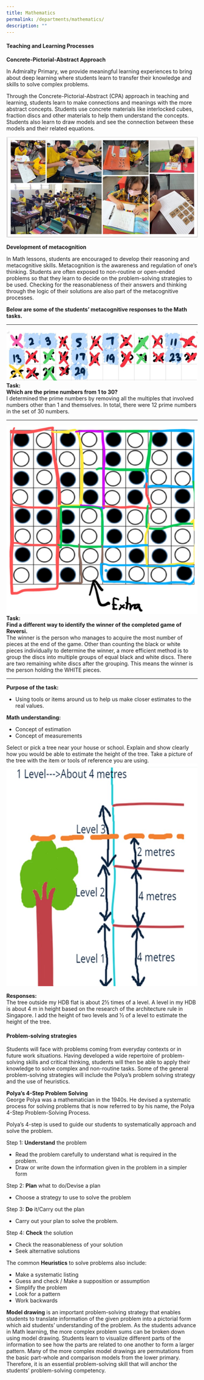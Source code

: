 ```yaml
---
title: Mathematics
permalink: /departments/mathematics/
description: ""
---
```

#### Teaching and Learning Processes

**Concrete-Pictorial-Abstract Approach** <br>

In Admiralty Primary, we provide meaningful learning experiences to bring about deep learning where students learn to transfer their knowledge and skills to solve complex problems. 

Through the Concrete-Pictorial-Abstract (CPA) approach in teaching and learning, students learn to make connections and meanings with the more abstract concepts. Students use concrete materials like interlocked cubes, fraction discs and other materials to help them understand the concepts. Students also learn to draw models and see the connection between these models and their related equations.

![](/images/Departments/Concrete-Pictorial-Abstract%20Approach.png)

**Development of metacognition** <br>

In Math lessons, students are encouraged to develop their reasoning and metacognitive skills. Metacognition is the awareness and regulation of one’s thinking. Students are often exposed to non-routine or open-ended problems so that they learn to decide on the problem-solving strategies to be used. Checking for the reasonableness of their answers and thinking through the logic of their solutions are also part of the metacognitive processes. 

**Below are some of the students’ metacognitive responses to the Math tasks.**

<hr>

![](/images/Departments/DM.jpg)
**Task:**<br>
**Which are the prime numbers from 1 to 30?**<br>
I determined the prime numbers by removing all the multiples that involved numbers other than 1 and themselves. In total, there were 12 prime numbers in the set of 30 numbers.
_________________________________________________________________________

![](/images/Departments/task.jpg)**Task:**<br>
**Find a different way to identify the winner of the completed game of Reversi.**<br>
The winner is the person who manages to acquire the most number of pieces at the end of the game. Other than counting the black or white pieces individually to determine the winner, a more efficient method is to group the discs into multiple groups of equal black and white discs. There are two remaining white discs after the grouping. This means the winner is the person holding the WHITE pieces.

<hr>

**Purpose of the task:** <br>
* Using tools or items around us to help us make closer estimates to the real values.

**Math understanding:** <br>
* Concept of estimation
* Concept of measurements

Select or pick a tree near your house or school. Explain and show clearly how you would be able to estimate the height of the tree. Take a picture of the tree with the item or tools of reference you are using.
![](/images/Departments/task1.jpg)

**Responses:** <br>
The tree outside my HDB flat is about 2½ times of a level. A level in my HDB is about 4 m in height based on the research of the architecture rule in Singapore. I add the height of two levels and ½ of a level to estimate the height of the tree.

#### Problem-solving strategies  
Students will face with problems coming from everyday contexts or in future work situations. Having developed a wide repertoire of problem-solving skills and critical thinking, students will then be able to apply their knowledge to solve complex and non-routine tasks. Some of the general problem-solving strategies will include the Polya’s problem solving strategy and the use of heuristics.   

**Polya’s 4-Step Problem Solving**<br>
George Polya was a mathematician in the 1940s. He devised a systematic process for solving problems that is now referred to by his name, the Polya 4-Step Problem-Solving Process. 

Polya’s 4-step is used to guide our students to systematically approach and solve the problem.

Step 1: **Understand** the problem

*   Read the problem carefully to understand what is required in the problem.
*   Draw or write down the information given in the problem in a simpler form 

Step 2: **Plan** what to do/Devise a plan

*   Choose a strategy to use to solve the problem

Step 3: **Do** it/Carry out the plan

*   Carry out your plan to solve the problem.

Step 4: **Check** the solution

*   Check the reasonableness of your solution
*   Seek alternative solutions 

The common **Heuristics** to solve problems also include: 

*   Make a systematic listing
*   Guess and check / Make a supposition or assumption
*   Simplify the problem
*   Look for a pattern
*   Work backwards 

**Model drawing** is an important problem-solving strategy that enables students to translate information of the given problem into a pictorial form which aid students’ understanding of the problem. As the students advance in Math learning, the more complex problem sums can be broken down using model drawing. Students learn to visualize different parts of the information to see how the parts are related to one another to form a larger pattern. Many of the more complex model drawings are permutations from the basic part-whole and comparison models from the lower primary. Therefore, it is an essential problem-solving skill that will anchor the students’ problem-solving competency.
